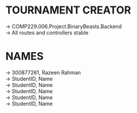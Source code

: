 # TOURNAMENT CREATOR
-> COMP229.006.Project.BinaryBeasts.Backend<br>
-> All routes and controllers stable

# NAMES
-> 300877261, Razeen Rahman<br>
-> StudentID, Name<br>
-> StudentID, Name<br>
-> StudentID, Name<br>
-> StudentID, Name<br>
-> StudentID, Name<br>